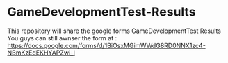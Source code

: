 # GameDevelopmentTest-Results
This repository will share the google forms GameDevelopmentTest Results
You guys can still awnser the form at : https://docs.google.com/forms/d/1BiOsxMGimWWdG8RD0NNX1zc4-NBmKzEdEKHYAPZwi_I

